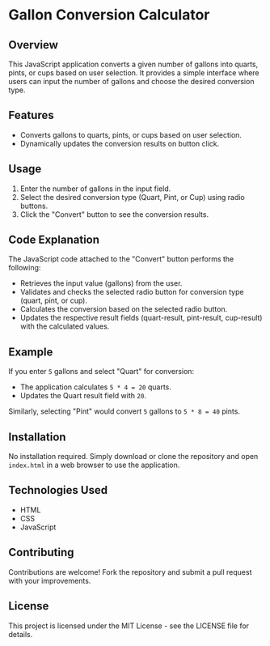 # Gallon Conversion Calculator

## Overview
This JavaScript application converts a given number of gallons into quarts, pints, or cups based on user selection. It provides a simple interface where users can input the number of gallons and choose the desired conversion type.

## Features
- Converts gallons to quarts, pints, or cups based on user selection.
- Dynamically updates the conversion results on button click.

## Usage
1. Enter the number of gallons in the input field.
2. Select the desired conversion type (Quart, Pint, or Cup) using radio buttons.
3. Click the "Convert" button to see the conversion results.

## Code Explanation
The JavaScript code attached to the "Convert" button performs the following:
- Retrieves the input value (gallons) from the user.
- Validates and checks the selected radio button for conversion type (quart, pint, or cup).
- Calculates the conversion based on the selected radio button.
- Updates the respective result fields (quart-result, pint-result, cup-result) with the calculated values.

## Example
If you enter `5` gallons and select "Quart" for conversion:
- The application calculates `5 * 4 = 20` quarts.
- Updates the Quart result field with `20`.

Similarly, selecting "Pint" would convert `5` gallons to `5 * 8 = 40` pints.

## Installation
No installation required. Simply download or clone the repository and open `index.html` in a web browser to use the application.

## Technologies Used
- HTML
- CSS
- JavaScript

## Contributing
Contributions are welcome! Fork the repository and submit a pull request with your improvements.

## License
This project is licensed under the MIT License - see the LICENSE file for details.